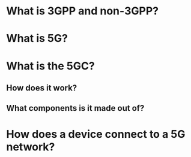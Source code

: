 # What is 3GPP and non-3GPP?

# What is 5G?

# What is the 5GC?

## How does it work?

## What components is it made out of?

# How does a device connect to a 5G network?

# 